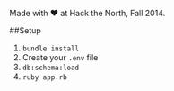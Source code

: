Made with ♥ at Hack the North, Fall 2014.

##Setup
1. `bundle install`
1. Create your `.env` file
1. `db:schema:load`
1. `ruby app.rb`